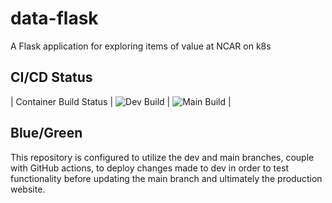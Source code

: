# data-flask
A Flask application for exploring items of value at NCAR on k8s

## CI/CD Status

| Container Build Status |  ![Dev Build](https://github.com/NicholasCote/data-flask/actions/workflows/test-data-cicd/badge.svg) | ![Main Build](https://github.com/NicholasCote/data-flask/actions/workflows/data-cicd/badge.svg) |

## Blue/Green

This repository is configured to utilize the dev and main branches, couple with GitHub actions, to deploy changes made to dev in order to test functionality before updating the main branch and ultimately the production website. 

